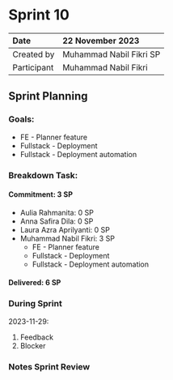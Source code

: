 # Sprint 10


|Date|22 November 2023|
| :- | :- |
|Created by|Muhammad Nabil Fikri SP|
|Participant|Muhammad Nabil Fikri|
## Sprint Planning
### Goals:
- FE - Planner feature
- Fullstack - Deployment
- Fullstack - Deployment automation



### Breakdown Task:
#### Commitment: 3 SP
- Aulia Rahmanita: 0 SP
- Anna Safira Dila: 0 SP
- Laura Azra Aprilyanti: 0 SP
- Muhammad Nabil Fikri: 3 SP
  - FE - Planner feature
  - Fullstack - Deployment
  - Fullstack - Deployment automation

#### Delivered:	6 SP
### During Sprint
2023-11-29:

1. Feedback
2. Blocker
### Notes Sprint Review


